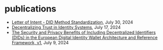 # publications
- [Letter of Intent - DID Method Standardization](./Letter%20of%20Intent%20-%20DID%20Method%20Standardization.pdf), July 30, 2024
- [Decentralizing Trust in Identity Systems](./DecentralizingTrustInIdentitySystems.pdf), July 17, 2024
- [The Security and Privacy Benefits of Including Decentralized Identifiers (DIDs) in the European Digital Identity Wallet Architecture and Reference
Framework, v1](https://github.com/decentralized-identity/publications/blob/main/DID_EUDIW_ARF-20240709.pdf), July 9, 2024
